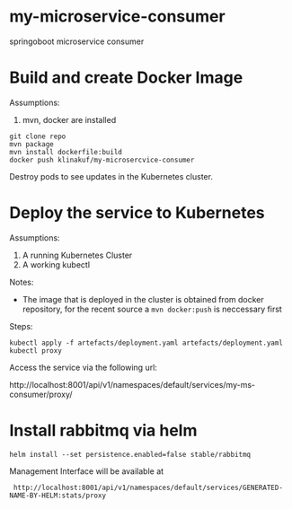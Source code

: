 # my-microservice-consumer
springoboot microservice consumer

# Build and create Docker Image

Assumptions:
1. mvn, docker are installed

```
git clone repo
mvn package
mvn install dockerfile:build
docker push klinakuf/my-microsercvice-consumer
```

Destroy pods to see updates in the Kubernetes cluster. 

# Deploy the service to Kubernetes

Assumptions:
1. A running Kubernetes Cluster
2. A working kubectl

Notes: 
- The image that is deployed in the cluster is obtained from docker repository, for the recent source a ```mvn docker:push``` is neccessary first

Steps:

```
kubectl apply -f artefacts/deployment.yaml artefacts/deployment.yaml
kubectl proxy
```
Access the service via the following url:

http://localhost:8001/api/v1/namespaces/default/services/my-ms-consumer/proxy/

# Install rabbitmq via helm

``` helm install --set persistence.enabled=false stable/rabbitmq ```

Management Interface will be available at 

``` http://localhost:8001/api/v1/namespaces/default/services/GENERATED-NAME-BY-HELM:stats/proxy```

